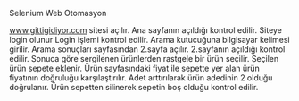 
Selenium Web Otomasyon

www.gittigidiyor.com sitesi açılır.
Ana sayfanın açıldığı kontrol edilir. Siteye login olunur
Login işlemi kontrol edilir.
Arama kutucuğuna bilgisayar kelimesi girilir.
Arama sonuçları sayfasından 2.sayfa açılır.
2.sayfanın açıldığı kontrol edilir.
Sonuca göre sergilenen ürünlerden rastgele bir ürün seçilir.
Seçilen ürün sepete eklenir.
Ürün sayfasındaki fiyat ile sepette yer alan ürün fiyatının doğruluğu karşılaştırılır.
Adet arttırılarak ürün adedinin 2 olduğu doğrulanır.
Ürün sepetten silinerek sepetin boş olduğu kontrol edilir.
